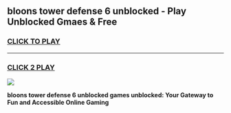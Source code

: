
## bloons tower defense 6 unblocked - Play Unblocked Gmaes & Free
<h3>
<a href="https://news.freeplayer.one?title=bloons_tower_defense_6_unblocked&ref=16F">CLICK TO PLAY</a></h3>
<hr>

<h3>
<a href="https://news.freeplayer.one?title=bloons_tower_defense_6_unblocked&ref=16F">CLICK 2 PLAY</a>
  
</h3>

<a href="https://news.freeplayer.one?title=bloons_tower_defense_6_unblocked&ref=16F/"><img src="https://clearcache.store/games.png"></a>


**bloons tower defense 6 unblocked games unblocked: Your Gateway to Fun and Accessible Online Gaming**
